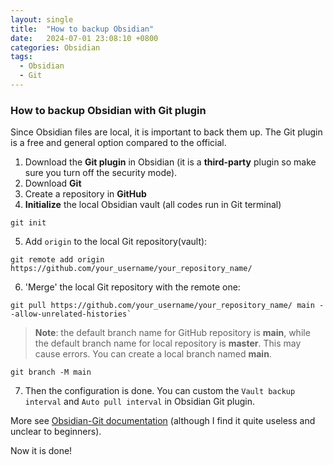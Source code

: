 ```yaml
---
layout: single
title:  "How to backup Obsidian"
date:   2024-07-01 23:08:10 +0800
categories: Obsidian
tags:
  - Obsidian
  - Git
---
```

### How to backup Obsidian with Git plugin
Since Obsidian files are local, it is important to back them up. The Git plugin is a free and general option compared to the official.

1. Download the **Git plugin** in Obsidian (it is a **third-party** plugin so make sure you turn off the security mode).
2. Download **Git**
3. Create a repository in **GitHub**
4. **Initialize** the local Obsidian vault (all codes run in Git terminal)
```
git init
```
5. Add `origin` to the local Git repository(vault): 
```
git remote add origin https://github.com/your_username/your_repository_name/
```
6. 'Merge' the local Git repository with the remote one: 
```
git pull https://github.com/your_username/your_repository_name/ main --allow-unrelated-histories`
```
> **Note**: the default branch name for GitHub repository is **main**, while the default branch name for local repository is **master**. This may cause errors. You can create a local branch named **main**.
```
git branch -M main
```
7. Then the configuration is done. You can custom the `Vault backup interval` and `Auto pull interval` in Obsidian Git plugin.

More see [Obsidian-Git documentation](https://publish.obsidian.md/git-doc/Start+here) (although I find it quite useless and unclear to beginners).

Now it is done!
